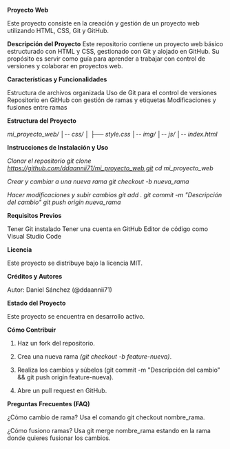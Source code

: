 **Proyecto Web**

Este proyecto consiste en la creación y gestión de un proyecto web utilizando HTML, CSS, Git y GitHub.

**Descripción del Proyecto**
Este repositorio contiene un proyecto web básico estructurado con HTML y CSS, gestionado con Git y alojado en GitHub. Su propósito es servir como guía para aprender a trabajar con control de versiones y colaborar en proyectos web.


 **Características y Funcionalidades**

Estructura de archivos organizada
Uso de Git para el control de versiones
Repositorio en GitHub con gestión de ramas y etiquetas
Modificaciones y fusiones entre ramas

**Estructura del Proyecto**

*mi_proyecto_web/
│-- css/
│   ├── style.css
│-- img/
│-- js/
│-- index.html*


 **Instrucciones de Instalación y Uso**

*Clonar el repositorio
git clone https://github.com/ddaannii71/mi_proyecto_web.git
cd mi_proyecto_web*

*Crear y cambiar a una nueva rama
git checkout -b nueva_rama*

*Hacer modificaciones y subir cambios
git add .
git commit -m "Descripción del cambio"
git push origin nueva_rama*


 **Requisitos Previos**

Tener Git instalado
Tener una cuenta en GitHub
Editor de código como Visual Studio Code


**Licencia**

Este proyecto se distribuye bajo la licencia MIT.


**Créditos y Autores**

Autor: Daniel Sánchez (@ddaannii71)


 **Estado del Proyecto**

Este proyecto se encuentra en desarrollo activo.


**Cómo Contribuir**

1. Haz un fork del repositorio.

2. Crea una nueva rama *(git checkout -b feature-nueva)*.

3. Realiza los cambios y súbelos (git commit -m "Descripción del cambio" && git push origin feature-nueva).

4. Abre un pull request en GitHub.


**Preguntas Frecuentes (FAQ)**

¿Cómo cambio de rama?
Usa el comando git checkout nombre_rama.

¿Cómo fusiono ramas?
Usa git merge nombre_rama estando en la rama donde quieres fusionar los cambios.
